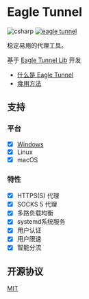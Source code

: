 # Eagle Tunnel

![csharp](https://img.shields.io/badge/language-csharp-blue.svg) [![eagle tunnel](https://travis-ci.org/eaglexiang/eagle.tunnel.dotnet.core.svg?branch=master)](https://travis-ci.org/eaglexiang/eagle.tunnel.dotnet.core)

稳定易用的代理工具。

基于 [Eagle Tunnel Lib](https://github.com/eaglexiang/eagle.tunnel.dotnet.core.lib) 开发

- [什么是 Eagle Tunnel](https://www.eaglexiang.org/eagle-tunnel)
- [食用方法](./doc/guide.md)

## 支持

### 平台

- [x] [Windows](https://github.com/eaglexiang/eagle.tunnel.dotnet)
- [x] Linux
- [x] macOS

### 特性

- [x] HTTPS(S) 代理
- [x] SOCKS 5 代理
- [x] 多路负载均衡
- [x] systemd系统服务
- [x] 用户认证
- [x] 用户限速
- [x] 智能分流

## 开源协议

[MIT](./LICENSE)
